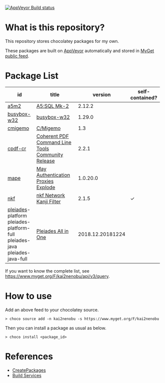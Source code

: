 [![AppVeyor Build status](https://ci.appveyor.com/api/projects/status/1vv03ri8bujes620/branch/master?svg=true)](https://ci.appveyor.com/project/kai2nenobu/chocolatey-packages/branch/master)

# What is this repository?

This repository stores chocolatey packages for my own.

These packages are built on [AppVeyor](https://www.appveyor.com/) automatically and stored in [MyGet public feed](https://www.myget.org/F/kai2nenobu).

# Package List

| id                                                                                                   | title                                                                                  |          version | self-contained? |
|------------------------------------------------------------------------------------------------------|----------------------------------------------------------------------------------------|------------------|----------------|
| [a5m2](a5m2)                                                                                         | [A5:SQL Mk-2](http://a5m2.mmatsubara.com/)                                             |           2.12.2 |                |
| [busybox-w32](busybox-w32)                                                                           | [busybox-w32](https://frippery.org/busybox/)                                           |           1.29.0 |                |
| [cmigemo](cmigemo)                                                                                   | [C/Migemo](https://github.com/koron/cmigemo)                                           |              1.3 |                |
| [cpdf-cr](cpdf-cr)                                                                                   | [Coherent PDF Command Line Tools Community Release](http://community.coherentpdf.com/) |            2.2.1 |                |
| [mape](mape)                                                                                         | [May Authentication Proxies Explode](https://github.com/ipponshimeji/MAPE)             |         1.0.20.0 |                |
| [nkf](nkf)                                                                                           | [nkf Network Kanji Filter](https://ja.osdn.net/projects/nkf/)                          |            2.1.5 | ✓              |
| [pleiades](pleiades)-platform <br> pleiades-platform-full <br> pleiades-java <br> pleiades-java-full | [Pleiades All in One](http://mergedoc.osdn.jp/)                                        | 2018.12.20181224 |                |

If you want to know the complete list, see https://www.myget.org/F/kai2nenobu/api/v3/query.

# How to use

Add an above feed to your chocolatey source.

```
> choco source add -n kai2nenobu -s https://www.myget.org/F/kai2nenobu
```

Then you can install a package as usual as below.

```
> choco install <package_id>
```

# References

- [CreatePackages](https://chocolatey.org/docs/create-packages)
- [Build Services](https://docs.myget.org/docs/reference/build-services)
